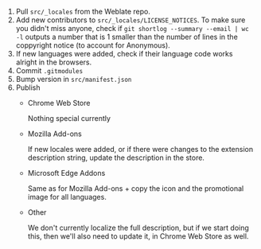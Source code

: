 1. Pull `src/_locales` from the Weblate repo.
2. Add new contributors to `src/_locales/LICENSE_NOTICES`. To make sure you didn't miss anyone, check if `git shortlog --summary --email | wc -l` outputs a number that is 1 smaller than the number of lines in the coppyright notice (to account for Anonymous).
4. If new languages were added, check if their language code works alright in the browsers.
5. Commit `.gitmodules`
6. Bump version in `src/manifest.json`
7. Publish
    * Chrome Web Store

      Nothing special currently

    * Mozilla Add-ons

      If new locales were added, or if there were changes to the extension description string, update the description in the store.

    * Microsoft Edge Addons

      Same as for Mozilla Add-ons + copy the icon and the promotional image for all languages.

    * Other

      We don't currently localize the full description, but if we start doing this, then we'll also need to update it, in Chrome Web Store as well.
